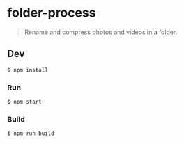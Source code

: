 # folder-process

> Rename and compress photos and videos in a folder.


## Dev

```
$ npm install
```

### Run

```
$ npm start
```

### Build

```
$ npm run build
```
